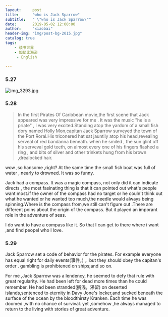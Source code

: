 ```yaml
---
layout:     post
title:      "who is Jack Sparrow"
subtitle:   " \"who is Jack Sparrow\""
date:       2019-05-02 12:00:00
author:     "xiaobai"
header-img: "img/post-bg-2015.jpg"
catalog: true
tags:
    - 读书世界
    - 加勒比海盗
     - English
     
---
```


### 5.27

![img_3293.jpg](http://note.youdao.com/yws/public/resource/811544742d8046056bc4442b6c53a9d2/WEBRESOURCE763a6451c69049a02e8cd46c45268d64?ynotemdtimestamp=1585972411832)

### 5.28
 > In the first Pirates Of Caribbean movie,the first scene  that Jack  appeared was very impressive for me . It was the music "he is a priate" , I was very excited.Standing atop the yardom of  a small fish dory named Holly Mon,capitan Jack Sparrow  surveyed the town of the Port Roral.His triconered hat sat jauntily atop his head,revealing serveal of red bandanna beneath. when he smiled  , the sun glint off his serveval  gold teeth, on almost every one of his fingers flashed   a  ring , and bits of  silver  and other  trinkets hung from  his brown  ,drealocked hair.

wow ,so hansome ,right? At the same  time  the small fish boat was full of  water , nearly to drowned. It was so funny.


Jack had  a compass. It was a magic compass, not only did it can indicate directs , the most fasinating thing is that it can pointed out  what's people want most.if  the owner of the compass had no target or he couln't think out what he wanted or he wanted too much,the needle  would always being spinning.Where is the compass from,we still  can't figure out .There are different  poins about the origin of the compass. But it played an imporant role  in  the adventure  of seas. 

I do want to have a compass like it. So that  I  can get to there where i want ,and find peopel who I love. 


###  5.29

Jack Sparrow  set  a code of  behavior for the pirates. For example  everyone has equal right for daily events(事件，) ，but they should obey the capitan's order .
gambling  is  prohibtened on ships;and so on.


For me ,Jack Sparrow was a lendency,
he seemed to defy that rule with great regularity.
He had been left for dead more times than he could remember.
He had been stranded(搁浅，滞留) on deserted islands,sentenced to eternity in Davy Jone's locker,and sucked beneath the surface of the ocean by the bloodthirsty Kranken.
Each time he was doomed ,with no chance of  survival.
yet ,somehow  ,he always managed to return to the living with stories of great adventure.








